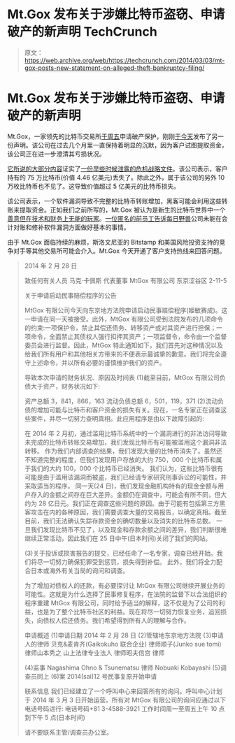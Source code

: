 # Mt.Gox 发布关于涉嫌比特币盗窃、申请破产的新声明 TechCrunch

> 原文：<https://web.archive.org/web/https://techcrunch.com/2014/03/03/mt-gox-posts-new-statement-on-alleged-theft-bankruptcy-filing/>

# Mt.Gox 发布关于涉嫌比特币盗窃、申请破产的新声明

Mt.Gox，一家领先的比特币交易所[于周五](https://web.archive.org/web/20221006213136/https://beta.techcrunch.com/2014/02/28/mt-gox-files-for-bankruptcy/)申请破产保护，刚刚[于今天](https://web.archive.org/web/20221006213136/https://www.mtgox.com/)发布了另一份声明。该公司在过去几个月里一直保持着明显的沉默，因为客户试图提取资金，该公司正在进一步澄清其亏损状况。

[它所说的大部分内容](https://web.archive.org/web/20221006213136/https://www.mtgox.com/)证实了[一份早些时候泄露的危机战略文件](https://web.archive.org/web/20221006213136/http://two-bit-idiot.tumblr.com/post/77760399932/update-on-mt-gox-this-document-appears-to-be)。该公司表示，客户持有的 75 万比特币(价值 4.46 亿美元)丢失了。除此之外，属于该公司的另外 10 万枚比特币也不见了。这导致价值超过 5 亿美元的比特币损失。

该公司表示，一个软件漏洞导致不完整的比特币转账增加，黑客可能会利用这些转账来提取资金。正如我们之前所写的，Mt.Gox 被认为是新生的比特币世界中一个[善意但在技术和财务上无能的玩家](https://web.archive.org/web/20221006213136/https://beta.techcrunch.com/2014/02/25/mt-gox-demise/)。[一位匿名的前员工告诉每日野兽](https://web.archive.org/web/20221006213136/http://www.thedailybeast.com/articles/2014/02/27/inside-japan-s-bitcoin-heist.html)公司未能在会计对账和修补软件漏洞方面做好基本的事情。

由于 Mt.Gox 面临持续的麻烦，斯洛文尼亚的 Bitstamp 和美国风险投资支持的竞争对手等其他交易所可能会介入。Mt.Gox 今天开通了客户支持热线来回答问题。

> 2014 年 2 月 28 日
> 
> 致任何有关人员
> 马克·卡佩斯
> 代表董事
> MtGox 有限公司
> 东京涩谷区 2-11-5
> 
> 关于申请启动民事赔偿程序的公告
> 
> MtGox 有限公司今天向东京地方法院申请启动民事赔偿程序(姬敏赛成)。这一申请在同一天被接受。此外，MtGox 有限公司受到法院发布的几项命令的约束:一项保护令，禁止其偿还债务、转移资产或对其资产进行担保；一项命令，全面禁止其债权人强行扣押其资产；一项监督令，命令由一个监督委员会进行监督。因此，MtGox 特此通知如下。我们首先对这种情况以及给我们所有用户和其他相关方带来的不便表示最诚挚的歉意。我们将完全遵守上述命令，并以所有必要的谨慎维护我们的资产。
> 
> 导致本次申请的财务状况、原因及时间表
> (1)截至目前，MtGox 有限公司负债大于资产，财务状况如下:
> 
> 资产总额 3，841，866，163
> 流动负债总额 6，501，119，371
> (2)流动负债的增加可能与比特币和客户资金的损失有关。现在，一名专家正在调查这些案件，并尽一切努力查明真相。此应用程序是由以下故障引起的:
> 
> 在 2014 年 2 月初，通过滥用比特币系统中的一个漏洞进行的非法访问导致未完成的比特币转账交易增加，我们发现比特币有可能被滥用这个漏洞非法转移。
> 作为我们内部调查的结果，我们发现大量的比特币消失了。虽然还不知道完整的程度，但我们发现用户存放的大约 750，000 个比特币和属于我们的大约 100，000 个比特币已经消失。
> 我们认为，这些比特币很有可能是由于滥用该漏洞而被盗，我们已经请专家研究刑事诉讼的可能性，并采取适当的程序。
> 同一天(24 日)，我们发现金融机构持有的现金金额与用户存入的金额之间存在巨大差异。金额仍在调查中，可能会有所不同，但大约为 28 亿日元。我们正在调查这些问题的原因。由于可能有包括第三方黑客攻击在内的各种原因，我们需要调查大量的交易报告，以确定真相。截至目前，我们无法确认失踪存款资金的确切数量以及消失的比特币总数。
> 一旦我们发现比特币不见了，以及现金和存款余额之间的差异，我们判断很难继续正常活动，因此我们在 25 日中午(日本时间)关闭了我们的网站。
> 
> (3)关于投诉或损害报告的提交，已经任命了一名专家，调查已经开始。我们将尽一切努力确保犯罪受到惩罚，损失得到补偿。
> 此外，我们将全力配合日本或海外有关当局的询问和调查。
> 
> 为了增加对债权人的还款，有必要探讨让 MtGox 有限公司继续开展业务的可能性。这就是为什么选择了民事修复程序，在法院的监督下以合法组织的程序重建 MtGox 有限公司，同时给予适当的解释，这不仅是为了公司的利益，也是为了整个比特币社区的利益。现在将尽一切努力恢复业务，追回损失，向债权人偿还债务。我们希望得到所有人的理解与合作。
> 
> 申请概述
> (1)申请日期 2014 年 2 月 28 日
> (2)管辖地东京地方法院
> (3)申请人的律师
> 贝克&麦肯齐(Gaikokuho 联合企业)
> 律师顺子(Junko sue tomi)
> 律师山本秀之
> 山上法律专业法人
> 律师昭夫信宫
> 律师
> 
> (4)监事 Nagashima Ohno & Tsunematsu
> 律师 Nobuaki Kobayashi
> (5)调查员同上
> (6)案 2014(sai)12 号民事复原开始申请
> 
> 联系信息
> 我们已经建立了一个呼叫中心来回答所有的询问。呼叫中心计划于 2014 年 3 月 3 日开始运营。所有对 MtGox 有限公司的询问应通过以下电话号码进行:
> 电话号码+81 3-4588-3921
> 工作时间周一至周五上午 10 点到下午 5 点(日本时间)
> 
> 请不要联系主管/调查员办公室。